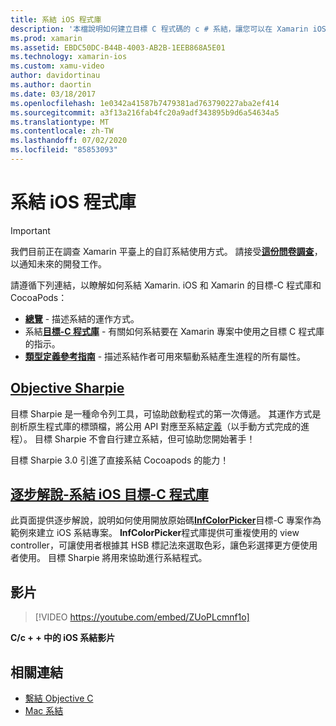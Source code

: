 ```yaml
---
title: 系結 iOS 程式庫
description: '本檔說明如何建立目標 C 程式碼的 c # 系結，讓您可以在 Xamarin iOS 應用程式中使用原生程式庫和 CocoaPods。'
ms.prod: xamarin
ms.assetid: EBDC50DC-B44B-4003-AB2B-1EEB868A5E01
ms.technology: xamarin-ios
ms.custom: xamu-video
author: davidortinau
ms.author: daortin
ms.date: 03/18/2017
ms.openlocfilehash: 1e0342a41587b7479381ad763790227aba2ef414
ms.sourcegitcommit: a3f13a216fab4fc20a9adf343895b9d6a54634a5
ms.translationtype: MT
ms.contentlocale: zh-TW
ms.lasthandoff: 07/02/2020
ms.locfileid: "85853093"
---
```

# <a name="binding-ios-libraries"></a>系結 iOS 程式庫

> [!IMPORTANT]
> 我們目前正在調查 Xamarin 平臺上的自訂系結使用方式。 請接受[**這份問卷調查**](https://www.surveymonkey.com/r/KKBHNLT)，以通知未來的開發工作。

請遵循下列連結，以瞭解如何系結 Xamarin. iOS 和 Xamarin 的目標-C 程式庫和 CocoaPods：

- [**總覽**](~/cross-platform/macios/binding/overview.md) -
  描述系結的運作方式。
- 系結[**目標-C 程式庫**](~/cross-platform/macios/binding/objective-c-libraries.md) -
  有關如何系結要在 Xamarin 專案中使用之目標 C 程式庫的指示。
- [**類型定義參考指南**](~/cross-platform/macios/binding/binding-types-reference.md) -
  描述系結作者可用來驅動系結產生進程的所有屬性。

## <a name="objective-sharpie"></a>[Objective Sharpie](~/cross-platform/macios/binding/objective-sharpie/index.md)

目標 Sharpie 是一種命令列工具，可協助啟動程式的第一次傳遞。
其運作方式是剖析原生程式庫的標頭檔，將公用 API 對應至系結[定義](~/cross-platform/macios/binding/objective-c-libraries.md)（以手動方式完成的進程）。 目標 Sharpie 不會自行建立系結，但可協助您開始著手！

目標 Sharpie 3.0 引進了直接系結 Cocoapods 的能力！

## <a name="walkthrough---binding-an-ios-objective-c-library"></a>[逐步解說-系結 iOS 目標-C 程式庫](walkthrough.md)

此頁面提供逐步解說，說明如何使用開放原始碼[**InfColorPicker**](https://github.com/InfinitApps/InfColorPicker)目標-C 專案作為範例來建立 iOS 系結專案。 **InfColorPicker**程式庫提供可重複使用的 view controller，可讓使用者根據其 HSB 標記法來選取色彩，讓色彩選擇更方便使用者使用。
目標 Sharpie 將用來協助進行系結程式。

## <a name="video"></a>影片

> [!VIDEO https://youtube.com/embed/ZUoPLcmnf1o]

**C/c + + 中的 iOS 系結影片**

## <a name="related-links"></a>相關連結

- [繫結 Objective C](~/cross-platform/macios/binding/index.md)
- [Mac 系結](~/mac/platform/binding.md)
